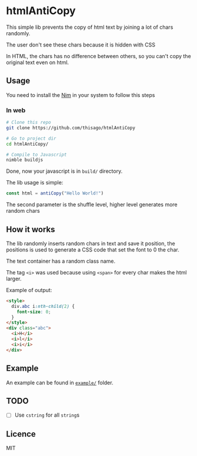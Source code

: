 <!--
  Created at: 09/02/2021 20:19:50 Thursday
  Modified at: 09/02/2021 08:40:58 PM Thursday

        Copyright (C) 2021 Thiago Navarro
  See file "license" for details about copyright
-->

# htmlAntiCopy

This simple lib prevents the copy of html text by joining a lot of chars randomly.

The user don't see these chars because it is hidden with CSS

In HTML, the chars has no difference between others, so you can't copy the
original text even on html.

## Usage

You need to install the [Nim](https://nim-lang.org) in your system to follow
this steps

### In web

```bash
# Clone this repo
git clone https://github.com/thisago/htmlAntiCopy

# Go to project dir
cd htmlAntiCopy/

# Compile to Javascript
nimble buildjs
```
Done, now your javascript is in `build/` directory.

The lib usage is simple:
```js
const html = antiCopy("Hello World!")
```
The second parameter is the shuffle level, higher level generates more random chars

## How it works

The lib randomly inserts random chars in text and save it position, the
positions is used to generate a CSS code that set the font to 0 the char.

The text container has a random class name.

The tag `<i>` was used because using `<span>` for every char makes the html
larger.

Example of output:
```html
<style>
  div.abc i:nth-child(2) {
    font-size: 0;
  }
</style>
<div class="abc">
  <i>H</i>
  <i>l</i>
  <i>i</i>
</div>
```

## Example

An example can be found in [`example/`](./example) folder.

## TODO

- [ ] Use `cstring` for all `string`s

## Licence

MIT
